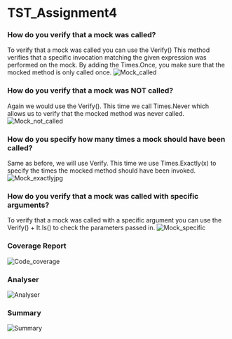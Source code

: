 # TST_Assignment4

### How do you verify that a mock was called?
To verify that a mock was called you can use the Verify() This method verifies that a specific invocation matching the given expression was performed on the mock. By adding the Times.Once, you make sure that the mocked method is only called once. 
![Mock_called](https://user-images.githubusercontent.com/56921631/202428364-b66178ef-9cae-4260-9630-82f8ee6c23ad.jpg)

### How do you verify that a mock was NOT called?
Again we would use the Verify(). This time we call Times.Never which allows us to verify that the mocked method was never called. 
![Mock_not_called](https://user-images.githubusercontent.com/56921631/202428487-b8469a92-eac3-4af7-b655-4fd697d13ae4.jpg)

### How do you specify how many times a mock should have been called?
Same as before, we will use Verify. This time we use Times.Exactly(x) to specify the times the mocked method should have been invoked. 
![Mock_exactlyjpg](https://user-images.githubusercontent.com/56921631/202428515-13787155-1f5f-4313-a5b7-6f7675c90a35.jpg)

### How do you verify that a mock was called with specific arguments?
To verify that a mock was called with a specific argument you can use the Verify() + It.Is<T>() to check the parameters passed in. 
![Mock_specific](https://user-images.githubusercontent.com/56921631/202428546-f2eb91b7-c5e4-4099-b430-ac05ab9427dc.jpg)

### Coverage Report 
![Code_coverage](https://user-images.githubusercontent.com/56921631/202438690-098bf215-a0f1-4a64-8477-6fa5e1d94b5d.jpg)

### Analyser 
![Analyser](https://user-images.githubusercontent.com/56921631/202438782-78f42d2e-afec-4891-bfe7-3b6780da63f5.jpg)

### Summary
![Summary](https://user-images.githubusercontent.com/56921631/202438809-48893b8b-266a-4b66-9f71-c2a75206cca4.jpg)
